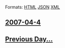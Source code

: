 
Formats: [HTML](2007/04/4/index.html)  [JSON](2007/04/4/index.json)  [XML](2007/04/4/index.xml)  

## [2007-04-4](/news/2007/04/4/index.md)

## [Previous Day...](/news/2007/04/3/index.md)

